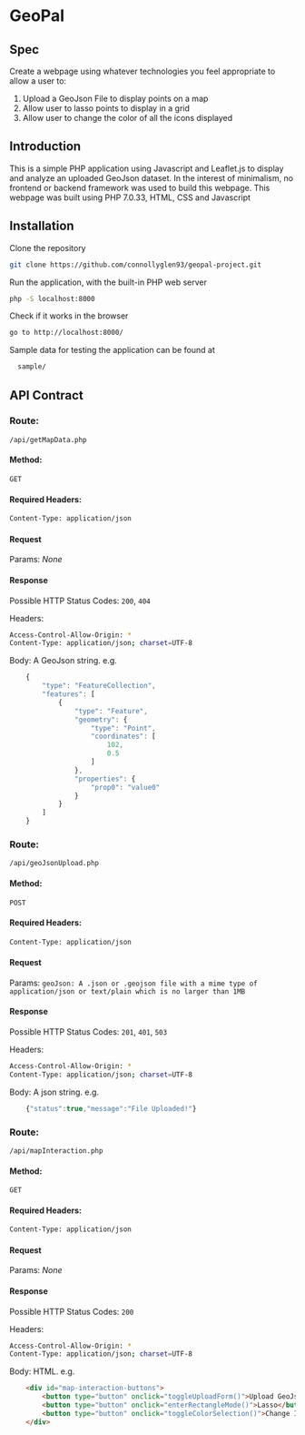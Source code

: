 # GeoPal

## Spec

Create a webpage using whatever technologies you feel appropriate to allow a user to:
1. Upload a GeoJson File to display points on a map
2. Allow user to lasso points to display in a grid
3. Allow user to change the color of all the icons displayed

## Introduction

This is a simple PHP application using Javascript and Leaflet.js to display and analyze an uploaded GeoJson dataset. 
In the interest of minimalism, no frontend or backend framework was used to build this webpage. 
This webpage was built using PHP 7.0.33, HTML, CSS and Javascript

## Installation

Clone the repository

```bash
git clone https://github.com/connollyglen93/geopal-project.git
```

Run the application, with the built-in PHP web server

```bash
php -S localhost:8000
```

Check if it works in the browser

```bash
go to http://localhost:8000/
```

Sample data for testing the application can be found at
```bash
  sample/
```

## API Contract

### Route:
`/api/getMapData.php`

#### Method:
`GET`

#### Required Headers:
```bash
Content-Type: application/json
```

#### Request
Params: _None_

#### Response

Possible HTTP Status Codes:
    `200`, `404`

Headers:
```bash
Access-Control-Allow-Origin: *
Content-Type: application/json; charset=UTF-8
```

Body:
A GeoJson string. e.g.
```javascript
    {
        "type": "FeatureCollection",
        "features": [
            {
                "type": "Feature",
                "geometry": {
                    "type": "Point",
                    "coordinates": [
                        102,
                        0.5
                    ]
                },
                "properties": {
                    "prop0": "value0"
                }
            }
        ]
    }
```
### Route:
`/api/geoJsonUpload.php`

#### Method:
`POST`

#### Required Headers:
```bash
Content-Type: application/json
```

#### Request
Params: `geoJson: A .json or .geojson file with a mime type of application/json or text/plain
          which is no larger than 1MB`

#### Response

Possible HTTP Status Codes:
    `201`, `401`, `503`

Headers:
```bash
Access-Control-Allow-Origin: *
Content-Type: application/json; charset=UTF-8
```

Body:
A json string. e.g.
```javascript
    {"status":true,"message":"File Uploaded!"}
```
### Route:
`/api/mapInteraction.php`

#### Method:
`GET`

#### Required Headers:
```bash
Content-Type: application/json
```

#### Request
Params: _None_

#### Response

Possible HTTP Status Codes:
    `200`

Headers:
```bash
Access-Control-Allow-Origin: *
Content-Type: application/json; charset=UTF-8
```

Body:
HTML. e.g.
```html
    <div id="map-interaction-buttons">
        <button type="button" onclick="toggleUploadForm()">Upload GeoJson File</button>
        <button type="button" onclick="enterRectangleMode()">Lasso</button>
        <button type="button" onclick="toggleColorSelection()">Change Icon Color</button>
    </div>    
```
